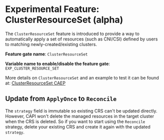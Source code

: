 # Experimental Feature: ClusterResourceSet (alpha)

The `ClusterResourceSet` feature is introduced to provide a way to automatically apply a set of resources (such as CNI/CSI) defined by users to matching newly-created/existing clusters.

**Feature gate name**: `ClusterResourceSet`

**Variable name to enable/disable the feature gate**: `EXP_CLUSTER_RESOURCE_SET`

More details on `ClusterResourceSet` and an example to test it can be found at:
[ClusterResourceSet CAEP](https://github.com/kubernetes-sigs/cluster-api/blob/main/docs/proposals/20200220-cluster-resource-set.md)

## Update from `ApplyOnce` to `Reconcile`

The `strategy` field is immutable so existing CRS can't be updated directly. However, CAPI won't delete the managed resources in the target cluster when the CRS is deleted.
So if you want to start using the `Reconcile` strategy, delete your existing CRS and create it again with the updated `strategy`.
